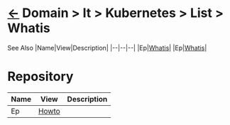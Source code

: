 # [&larr;][Back_Readme] Domain > It > Kubernetes > List > Whatis

See Also
|Name|View|Description|
|--|--|--|
|Ep|[Whatis][Ep_Whatis]|
|Ep|[Whatis][Ep_Howto]|
<br>


# Repository
|Name|View|Description|
|--|--|--|
|Ep|[Howto][Ep_Howto]|
<br>






[//]: #(Reference)
[Back_Readme]:           ../readme.md         "Home"



[Ep_Howto]:        ../howto/ep_howto.md
[Ep_Whatis]:       ../whatis/ep_whatis.md



[Todo]:   Todo


